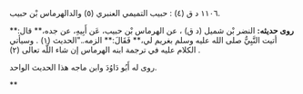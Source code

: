 ١١٠٦ د ق (٤) : حبيب التميمي العنبري (٥) والدالهرماس بْن حبيب.

**روى حديثه:** النضر بْن شميل (د ق) ، عن الهرماس بْن حبيب، عَن أَبِيهِ، عن جده،** قال:** أتيت النَّبِيُّ صلى الله عليه وسلم بغريم لي،** فَقَالَ:** الزمه.."الحديث (١) . وسيأتي الكلام عليه في ترجمة ابنه الهرماس إن شاء اللَّه تعالى (٢) .

روى له أَبُو دَاوُدَ وابن ماجه هذا الحديث الواحد.

**